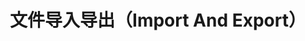 ---
title: 文件导入导出（Import And Export）
index: true
category:
  - 研发手册
  - Reference
  - 标准模块
order: 4

---